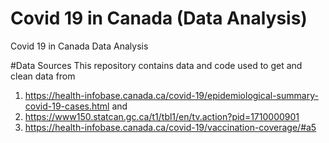 # Covid 19 in Canada (Data Analysis)
Covid 19 in Canada Data Analysis

#Data Sources
This repository contains data and code used to get and clean data from 
1. https://health-infobase.canada.ca/covid-19/epidemiological-summary-covid-19-cases.html and 
2. https://www150.statcan.gc.ca/t1/tbl1/en/tv.action?pid=1710000901
3. https://health-infobase.canada.ca/covid-19/vaccination-coverage/#a5
